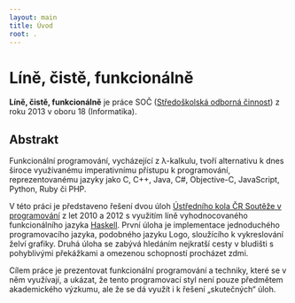 ```yaml
---
layout: main
title: Úvod
root: .
---
```


# Líně, čistě, funkcionálně

**Líně, čistě, funkcionálně** je práce SOČ ([Středoškolská odborná
činnost](http://www.soc.cz)) z roku 2013 v oboru 18 (Informatika).

## Abstrakt

Funkcionální programování, vycházející z λ-kalkulu, tvoří alternativu k dnes
široce využívanému imperativnímu přístupu k programování, reprezentovanému
jazyky jako C, C++, Java, C#, Objective-C, JavaScript, Python, Ruby či PHP.

V této práci je představeno řešení dvou úloh [Ústředního kola ČR Soutěže v
programování](http://stv.cz/sp) z let 2010 a 2012 s využitím líně
vyhodnocovaného funkcionálního jazyka [Haskell](http://www.haskell.org). První
úloha je implementace jednoduchého programovacího jazyka, podobného jazyku Logo,
sloužícího k vykreslování želví grafiky. Druhá úloha se zabývá hledáním
nejkratší cesty v bludišti s pohyblivými překážkami a omezenou schopností
procházet zdmi.

Cílem práce je prezentovat funkcionální programování a techniky, které se
v něm využívají, a ukázat, že tento programovací styl není pouze předmětem
akademického výzkumu, ale že se dá využít i k řešení „skutečných“ úloh.


